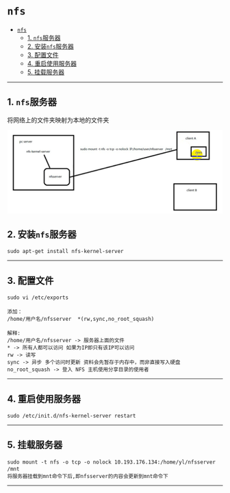# `nfs`

- [`nfs`](#nfs)
  - [1. `nfs`服务器](#1-nfs服务器)
  - [2. 安装`nfs`服务器](#2-安装nfs服务器)
  - [3. 配置文件](#3-配置文件)
  - [4. 重启使用服务器](#4-重启使用服务器)
  - [5. 挂载服务器](#5-挂载服务器)

---

## 1. `nfs`服务器

将网络上的文件夹映射为本地的文件夹

![nfs](images/2023-09-08-12-19-52.png)

## 2. 安装`nfs`服务器

```Linux
sudo apt-get install nfs-kernel-server
```

---

## 3. 配置文件

```Linux
sudo vi /etc/exports

添加： 
/home/用户名/nfsserver  *(rw,sync,no_root_squash) 

解释:
/home/用户名/nfsserver -> 服务器上面的文件
* -> 所有人都可以访问 如果为IP即只有该IP可以访问
rw -> 读写
sync -> 异步 多个访问时更新 资料会先暂存于内存中，而非直接写入硬盘
no_root_squash -> 登入 NFS 主机使用分享目录的使用者
```

---

## 4. 重启使用服务器

```Linux
sudo /etc/init.d/nfs-kernel-server restart
```

---

## 5. 挂载服务器

```Linux
sudo mount -t nfs -o tcp -o nolock 10.193.176.134:/home/yl/nfsserver /mnt
将服务器挂载到mnt命令下后,即nfsserver的内容会更新到mnt命令下
```

---
